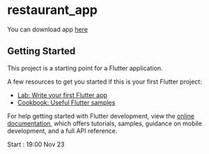 # restaurant_app

You can download app [here](https://drive.google.com/file/d/1WUQTe632R2gUOWtF-ggbw9i-DdeYyM72/view?usp=sharing)

## Getting Started

This project is a starting point for a Flutter application.

A few resources to get you started if this is your first Flutter project:

- [Lab: Write your first Flutter app](https://docs.flutter.dev/get-started/codelab)
- [Cookbook: Useful Flutter samples](https://docs.flutter.dev/cookbook)

For help getting started with Flutter development, view the
[online documentation](https://docs.flutter.dev/), which offers tutorials,
samples, guidance on mobile development, and a full API reference.

Start : 19:00 Nov 23
